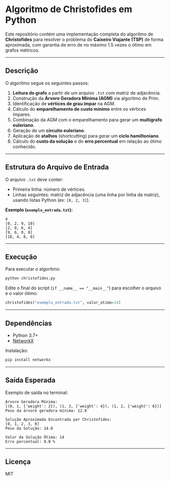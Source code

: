 # Algoritmo de Christofides em Python

Este repositório contém uma implementação completa do algoritmo de **Christofides** para resolver o problema do **Caixeiro Viajante (TSP)** de forma aproximada, com garantia de erro de no máximo 1.5 vezes o ótimo em grafos métricos.

---

## Descrição

O algoritmo segue os seguintes passos:

1. **Leitura do grafo** a partir de um arquivo `.txt` com matriz de adjacência.
2. Construção da **Árvore Geradora Mínima (AGM)** via algoritmo de Prim.
3. Identificação de **vértices de grau ímpar** na AGM.
4. Cálculo do **emparelhamento de custo mínimo** entre os vértices ímpares.
5. Combinação da AGM com o emparelhamento para gerar um **multigrafo euleriano**.
6. Geração de um **circuito euleriano**.
7. Aplicação de **atalhos** (shortcutting) para gerar um **ciclo hamiltoniano**.
8. Cálculo do **custo da solução** e do **erro percentual** em relação ao ótimo conhecido.

---

## Estrutura do Arquivo de Entrada

O arquivo `.txt` deve conter:
- Primeira linha: número de vértices.
- Linhas seguintes: matriz de adjacência (uma linha por linha da matriz), usando listas Python (ex: `[0, 2, 3]`).

**Exemplo (`exemplo_entrada.txt`):**
```
4
[0, 2, 9, 10]
[2, 0, 6, 4]
[9, 6, 0, 8]
[10, 4, 8, 0]
```

---

## Execução

Para executar o algoritmo:

```bash
python christofides.py
```

Edite o final do script (`if __name__ == "__main__"`) para escolher o arquivo e o valor ótimo:

```python
christofides("exemplo_entrada.txt", valor_otimo=14)
```

---

## Dependências

- Python 3.7+
- [NetworkX](https://networkx.org/)

Instalação:

```bash
pip install networkx
```

---

## Saída Esperada

Exemplo de saída no terminal:

```
Árvore Geradora Mínima:
[(0, 1, {'weight': 2}), (1, 3, {'weight': 4}), (1, 2, {'weight': 6})]
Peso da árvore geradora mínima: 12.0

Solução Aproximada Encontrada por Christofides:
[0, 1, 2, 3, 0]
Peso da Solução: 14.0

Valor da Solução Ótima: 14
Erro percentual: 0.0 %
```

---

## Licença

MIT